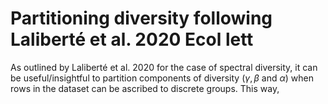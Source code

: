 # Partitioning diversity following Laliberté et al. 2020 Ecol lett

As outlined by Laliberté et al. 2020 for the case of spectral diversity, it can be useful/insightful to partition components of diversity ($\gamma, \beta \text{ and } \alpha$) when rows in the dataset can be ascribed to discrete groups. This way, 
